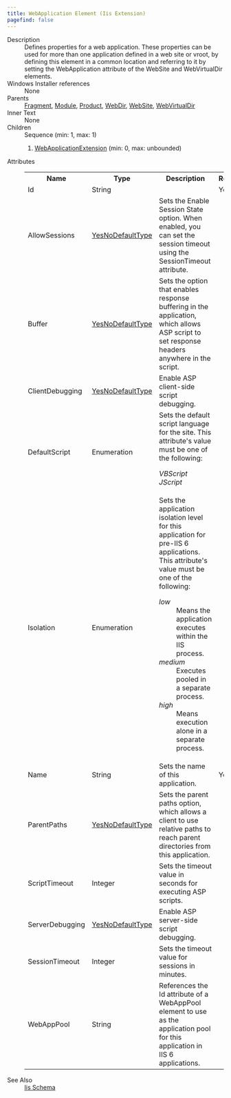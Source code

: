 ```yaml
---
title: WebApplication Element (Iis Extension)
pagefind: false
---
```

<dl>
  <dt>Description</dt>
  <dd>Defines properties for a web application. These properties can be used for more than one application defined in a web site or vroot, by defining this element in a common location and referring to it by setting the WebApplication attribute of the WebSite and WebVirtualDir elements.</dd>
  <dt>Windows Installer references</dt>
  <dd>None</dd>
  <dt>Parents</dt>
  <dd>
    <a href="../../wix/fragment/">Fragment</a>, <a href="../../wix/module/">Module</a>, <a href="../../wix/product/">Product</a>, <a href="../../iis/webdir" class="extension">WebDir</a>, <a href="../../iis/website" class="extension">WebSite</a>, <a href="../../iis/webvirtualdir" class="extension">WebVirtualDir</a></dd>
  <dt>Inner Text</dt>
  <dd>None</dd>
  <dt>Children</dt>
  <dd>Sequence (min: 1, max: 1)<ol><li><a href="../../iis/webapplicationextension" class="extension">WebApplicationExtension</a> (min: 0, max: unbounded)</li></ol></dd>
  <dt>Attributes</dt>
  <dd>
    <table cellspacing="0" cellpadding="0" class="schema">
      <tr>
        <th width="15%">Name</th>
        <th width="15%">Type</th>
        <th width="65%">Description</th>
        <th width="15%">Required</th>
      </tr>
      <tr>
        <td>Id</td>
        <td>String</td>
        <td>&nbsp;</td>
        <td>Yes</td>
      </tr>
      <tr>
        <td>AllowSessions</td>
        <td><a href="../../iis/simple_type_yesnodefaulttype">YesNoDefaultType</a></td>
        <td>Sets the Enable Session State option. When enabled, you can set the session timeout using the SessionTimeout attribute.</td>
        <td>&nbsp;</td>
      </tr>
      <tr>
        <td>Buffer</td>
        <td><a href="../../iis/simple_type_yesnodefaulttype">YesNoDefaultType</a></td>
        <td>Sets the option that enables response buffering in the application, which allows ASP script to set response headers anywhere in the script.</td>
        <td>&nbsp;</td>
      </tr>
      <tr>
        <td>ClientDebugging</td>
        <td><a href="../../iis/simple_type_yesnodefaulttype">YesNoDefaultType</a></td>
        <td>Enable ASP client-side script debugging.</td>
        <td>&nbsp;</td>
      </tr>
      <tr>
        <td>DefaultScript</td>
        <td>Enumeration</td>
        <td>Sets the default script language for the site.  This attribute's value must be one of the following:<dl><dt class="enumerationValue"><dfn>VBScript</dfn></dt><dd></dd><dt class="enumerationValue"><dfn>JScript</dfn></dt><dd></dd></dl></td>
        <td>&nbsp;</td>
      </tr>
      <tr>
        <td>Isolation</td>
        <td>Enumeration</td>
        <td>                         Sets the application isolation level for this application for pre-IIS 6 applications.                       This attribute's value must be one of the following:<dl><dt class="enumerationValue"><dfn>low</dfn></dt><dd>                                     Means the application executes within the IIS process.                                 </dd><dt class="enumerationValue"><dfn>medium</dfn></dt><dd>                                     Executes pooled in a separate process.                                 </dd><dt class="enumerationValue"><dfn>high</dfn></dt><dd>                                     Means execution alone in a separate process.                                 </dd></dl></td>
        <td>&nbsp;</td>
      </tr>
      <tr>
        <td>Name</td>
        <td>String</td>
        <td>Sets the name of this application.</td>
        <td>Yes</td>
      </tr>
      <tr>
        <td>ParentPaths</td>
        <td><a href="../../iis/simple_type_yesnodefaulttype">YesNoDefaultType</a></td>
        <td>Sets the parent paths option, which allows a client to use relative paths to reach parent directories from this application.</td>
        <td>&nbsp;</td>
      </tr>
      <tr>
        <td>ScriptTimeout</td>
        <td>Integer</td>
        <td>Sets the timeout value in seconds for executing ASP scripts.</td>
        <td>&nbsp;</td>
      </tr>
      <tr>
        <td>ServerDebugging</td>
        <td><a href="../../iis/simple_type_yesnodefaulttype">YesNoDefaultType</a></td>
        <td>Enable ASP server-side script debugging.</td>
        <td>&nbsp;</td>
      </tr>
      <tr>
        <td>SessionTimeout</td>
        <td>Integer</td>
        <td>Sets the timeout value for sessions in minutes.</td>
        <td>&nbsp;</td>
      </tr>
      <tr>
        <td>WebAppPool</td>
        <td>String</td>
        <td>References the Id attribute of a WebAppPool element to use as the application pool for this application in IIS 6 applications.</td>
        <td>&nbsp;</td>
      </tr>
    </table>
  </dd>
  <dt>See Also</dt>
  <dd>
    <a href="../">Iis Schema</a>
  </dd>
</dl>
